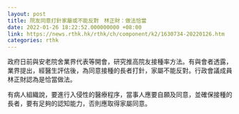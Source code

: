 ```yaml
---
layout: post
title: 院友同意打針家屬或不能反對　林正財：做法恰當
date: 2022-01-26 18:22:52.000000000 +08:00
link: https://news.rthk.hk/rthk/ch/component/k2/1630734-20220126.htm
categories: rthk
---
```


政府日前與安老院舍業界代表等開會，研究推高院友接種率方法。有與會者透露，業界提出，經醫生評估後，為同意接種的長者打針，家屬不能反對。行政會議成員林正財認為是恰當做法。

有病人組織說，要進行入侵性的醫療程序，當事人應要自願及同意，並確保接種的長者，要有足夠的認知能力，否則應取得家屬同意。
